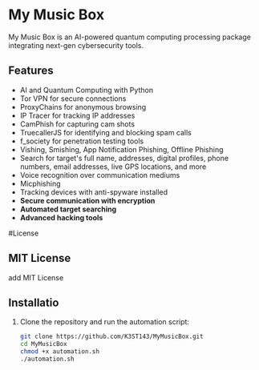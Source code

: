 
# My Music Box

My Music Box is an AI-powered quantum computing processing package integrating next-gen cybersecurity tools.

## Features
- AI and Quantum Computing with Python
- Tor VPN for secure connections
- ProxyChains for anonymous browsing
- IP Tracer for tracking IP addresses
- CamPhish for capturing cam shots
- TruecallerJS for identifying and blocking spam calls
- f_society for penetration testing tools
- Vishing, Smishing, App Notification Phishing, Offline Phishing
- Search for target's full name, addresses, digital profiles, phone numbers, email addresses, live GPS locations, and more
- Voice recognition over communication mediums
- Micphishing
- Tracking devices with anti-spyware installed
- **Secure communication with encryption**
- **Automated target searching**
- **Advanced hacking tools**

#License 
## MIT License 
add MIT License 

## Installatio
1. Clone the repository and run the automation script:
   ```sh
   git clone https://github.com/K3ST143/MyMusicBox.git
   cd MyMusicBox
   chmod +x automation.sh
   ./automation.sh


